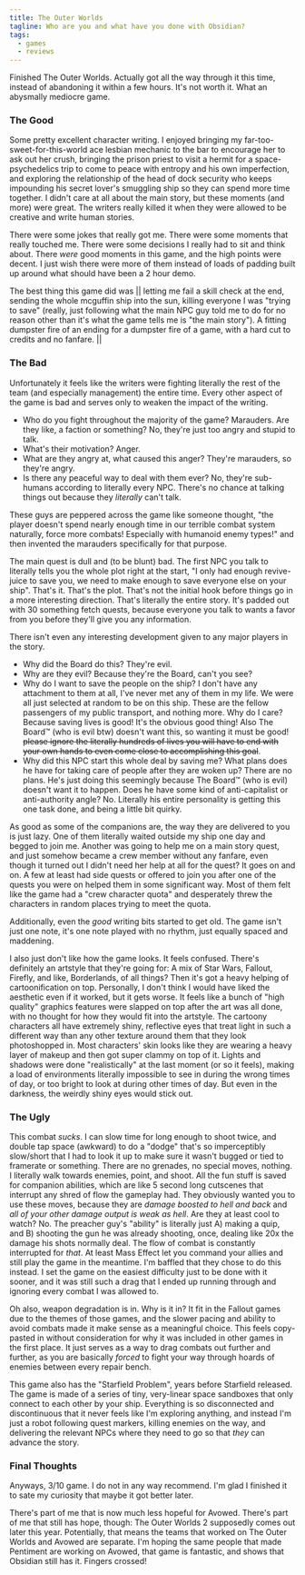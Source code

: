 ```yaml
---
title: The Outer Worlds
tagline: Who are you and what have you done with Obsidian?
tags:
  - games
  - reviews
---
```


Finished The Outer Worlds. Actually got all the way through it this time,
instead of abandoning it within a few hours. It's not worth it. What an
abysmally mediocre game.

### The Good

Some pretty excellent character writing. I enjoyed bringing my
far-too-sweet-for-this-world ace lesbian mechanic to the bar to encourage her to
ask out her crush, bringing the prison priest to visit a hermit for a
space-psychedelics trip to come to peace with entropy and his own imperfection,
and exploring the relationship of the head of dock security who keeps impounding
his secret lover's smuggling ship so they can spend more time together. I didn't
care at all about the main story, but these moments (and more) were great. The
writers really killed it when they were allowed to be creative and write human
stories.

There were some jokes that really got me. There were some moments that really
touched me. There were some decisions I really had to sit and think about. There
_were_ good moments in this game, and the high points were decent. I just wish
there were more of them instead of loads of padding built up around what should
have been a 2 hour demo.

The best thing this game did was || letting me fail a skill check at the end,
sending the whole mcguffin ship into the sun, killing everyone I was "trying to
save" (really, just following what the main NPC guy told me to do for no reason
other than it's what the game tells me is "the main story"). A fitting dumpster
fire of an ending for a dumpster fire of a game, with a hard cut to credits and
no fanfare. ||

### The Bad

Unfortunately it feels like the writers were fighting literally the rest of the
team (and especially management) the entire time. Every other aspect of the game
is bad and serves only to weaken the impact of the writing.

- Who do you fight throughout the majority of the game? Marauders. Are they
  like, a faction or something? No, they're just too angry and stupid to talk.
- What's their motivation? Anger.
- What are they angry at, what caused this anger? They're marauders, so they're
  angry.
- Is there any peaceful way to deal with them ever? No, they're sub-humans
  according to literally every NPC. There's no chance at talking things out
  because they _literally_ can't talk.

These guys are peppered across the game like someone thought, "the player
doesn't spend nearly enough time in our terrible combat system naturally, force
more combats! Especially with humanoid enemy types!" and then invented the
marauders specifically for that purpose.

The main quest is dull and (to be blunt) bad. The first NPC you talk to
literally tells you the whole plot right at the start, "I only had enough
revive-juice to save you, we need to make enough to save everyone else on your
ship". That's it. That's the plot. That's not the initial hook before things go
in a more interesting direction. That's literally the entire story. It's padded
out with 30 something fetch quests, because everyone you talk to wants a favor
from you before they'll give you any information.

There isn't even any interesting development given to any major players in the
story.

- Why did the Board do this? They're evil.
- Why are they evil? Because they're the Board, can't you see?
- Why do I want to save the people on the ship? I don't have any attachment to
  them at all, I've never met any of them in my life. We were all just selected
  at random to be on this ship. These are the fellow passengers of my public
  transport, and nothing more. Why do I care? Because saving lives is good! It's
  the obvious good thing! Also The Board:tm: (who is evil btw) doesn't want
  this, so wanting it must be good! ~~please ignore the literally hundreds of
  lives you will have to end with your own hands to even come close to
  accomplishing this goal~~.
- Why did this NPC start this whole deal by saving me? What plans does he have
  for taking care of people after they are woken up? There are no plans. He's
  just doing this seemingly because The Board:tm: (who is evil) doesn't want it
  to happen. Does he have some kind of anti-capitalist or anti-authority angle?
  No. Literally his entire personality is getting this one task done, and being
  a little bit quirky.

As good as some of the companions are, the way they are delivered to you is just
lazy. One of them literally waited outside my ship one day and begged to join
me. Another was going to help me on a main story quest, and just somehow became
a crew member without any fanfare, even though it turned out I didn't need her
help at all for the quest? It goes on and on. A few at least had side quests or
offered to join you after one of the quests you were on helped them in some
significant way. Most of them felt like the game had a "crew character quota"
and desperately threw the characters in random places trying to meet the quota.

Additionally, even the _good_ writing bits started to get old. The game isn't
just one note, it's one note played with no rhythm, just equally spaced and
maddening.

I also just don't like how the game looks. It feels confused. There's definitely
an artstyle that they're going for: A mix of Star Wars, Fallout, Firefly, and
like, Borderlands, of all things? Then it's got a heavy helping of
cartoonification on top. Personally, I don't think I would have liked the
aesthetic even if it worked, but it gets worse. It feels like a bunch of "high
quality" graphics features were slapped on top after the art was all done, with
no thought for how they would fit into the artstyle. The cartoony characters all
have extremely shiny, reflective eyes that treat light in such a different way
than any other texture around them that they look photoshopped in. Most
characters' skin looks like they are wearing a heavy layer of makeup and then
got super clammy on top of it. Lights and shadows were done "realistically" at
the last moment (or so it feels), making a load of environments literally
impossible to see in during the wrong times of day, or too bright to look at
during other times of day. But even in the darkness, the weirdly shiny eyes
would stick out.

### The Ugly

This combat _sucks_. I can slow time for long enough to shoot twice, and double
tap space (awkward) to do a "dodge" that's so imperceptibly slow/short that I
had to look it up to make sure it wasn't bugged or tied to framerate or
something. There are no grenades, no special moves, nothing. I literally walk
towards enemies, point, and shoot. All the fun stuff is saved for companion
abilities, which are like 5 second long cutscenes that interrupt any shred of
flow the gameplay had. They obviously wanted you to use these moves, because
they are _damage boosted to hell and back_ and _all of your other damage output
is weak as hell_. Are they at least cool to watch? No. The preacher guy's
"ability" is literally just A) making a quip, and B) shooting the gun he was
already shooting, once, dealing like 20x the damage his shots normally deal. The
flow of combat is constantly interrupted for _that_. At least Mass Effect let
you command your allies and still play the game in the meantime. I'm baffled
that they chose to do this instead. I set the game on the easiest difficulty
just to be done with it sooner, and it was still such a drag that I ended up
running through and ignoring every combat I was allowed to.

Oh also, weapon degradation is in. Why is it in? It fit in the Fallout games due
to the themes of those games, and the slower pacing and ability to avoid combats
made it make sense as a meaningful choice. This feels copy-pasted in without
consideration for why it was included in other games in the first place. It just
serves as a way to drag combats out further and further, as you are basically
_forced_ to fight your way through hoards of enemies between every repair bench.

This game also has the "Starfield Problem", years before Starfield released. The
game is made of a series of tiny, very-linear space sandboxes that only connect
to each other by your ship. Everything is so disconnected and discontinuous that
it never feels like I'm exploring anything, and instead I'm just a robot
following quest markers, killing enemies on the way, and delivering the relevant
NPCs where they need to go so that _they_ can advance the story.

### Final Thoughts

Anyways, 3/10 game. I do not in any way recommend. I'm glad I finished it to
sate my curiosity that maybe it got better later.

There's part of me that is now much less hopeful for Avowed. There's part of me
that still has hope, though: The Outer Worlds 2 supposedly comes out later this
year. Potentially, that means the teams that worked on The Outer Worlds and
Avowed are separate. I'm hoping the same people that made Pentiment are working
on Avowed, that game is fantastic, and shows that Obsidian still has it. Fingers
crossed!
